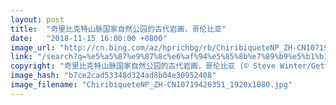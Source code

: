 ```yaml
---
layout: post
title:  "奇里比克特山脉国家自然公园的古代岩画，哥伦比亚"
date:   "2018-11-15 16:00:00 +0800"
image_url: "http://cn.bing.com/az/hprichbg/rb/ChiribiqueteNP_ZH-CN10719426351_1920x1080.jpg"
link: "/search?q=%e5%a5%87%e9%87%8c%e6%af%94%e5%85%8b%e7%89%b9%e5%b1%b1%e8%84%88%e5%9b%bd%e5%ae%b6%e8%87%aa%e7%84%b6%e5%85%ac%e5%9b%ad&form=hpcapt&mkt=zh-cn"
copyright: "奇里比克特山脉国家自然公园的古代岩画，哥伦比亚 (© Steve Winter/Getty Images)"
image_hash: "b7ce2cad53348d324ad8b04e30952408"
image_filename: "ChiribiqueteNP_ZH-CN10719426351_1920x1080.jpg"
---
```

